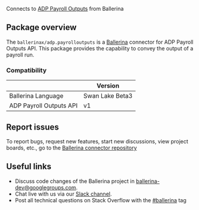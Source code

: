 Connects to [ADP Payroll Outputs](https://developers.adp.com/articles/api/payroll-outputs-v1-api) from Ballerina

## Package overview
The `ballerinax/adp.payrolloutputs` is a [Ballerina](https://ballerina.io/) connector for ADP Payroll Outputs API.
This package provides the capability to convey the output of a payroll run.

### Compatibility
|                         | Version         |
|-------------------------|-----------------|
| Ballerina Language      | Swan Lake Beta3 |
| ADP Payroll Outputs API | v1              |

## Report issues
To report bugs, request new features, start new discussions, view project boards, etc., go to the [Ballerina connector repository](https://github.com/ballerina-platform/ballerinax-openapi-connectors)

## Useful links
- Discuss code changes of the Ballerina project in [ballerina-dev@googlegroups.com](mailto:ballerina-dev@googlegroups.com).
- Chat live with us via our [Slack channel](https://ballerina.io/community/slack/).
- Post all technical questions on Stack Overflow with the [#ballerina](https://stackoverflow.com/questions/tagged/ballerina) tag